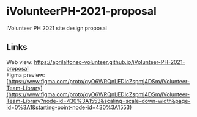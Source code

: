 # iVolunteerPH-2021-proposal
iVolunteer PH 2021 site design proposal

## Links
Web view: https://aprilalfonso-volunteer.github.io/iVolunteer-PH-2021-proposal  
Figma preview: [https://www.figma.com/proto/qyO6WRQnLEDIcZspmj4DSm/iVolunteer-Team-Library](https://www.figma.com/proto/qyO6WRQnLEDIcZspmj4DSm/iVolunteer-Team-Library?node-id=430%3A1553&scaling=scale-down-width&page-id=0%3A1&starting-point-node-id=430%3A1553)
